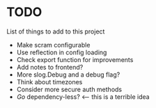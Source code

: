 # TODO
List of things to add to this project

* Make scram configurable
* Use reflection in config loading
* Check export function for improvements
* Add notes to frontend?
* More slog.Debug and a debug flag?
* Think about timezones
* Consider more secure auth methods
* *Go* dependency-less? <-- this is a terrible idea